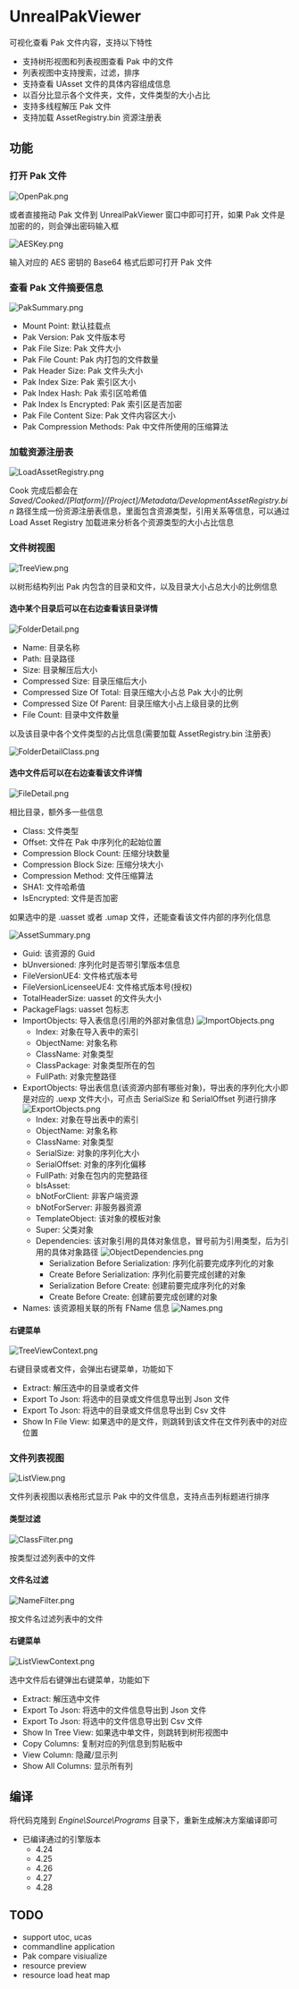 # UnrealPakViewer ##

可视化查看 Pak 文件内容，支持以下特性

* 支持树形视图和列表视图查看 Pak 中的文件
* 列表视图中支持搜索，过滤，排序
* 支持查看 UAsset 文件的具体内容组成信息
* 以百分比显示各个文件夹，文件，文件类型的大小占比
* 支持多线程解压 Pak 文件
* 支持加载 AssetRegistry.bin 资源注册表

## 功能 ##

### 打开 Pak 文件 ###

![OpenPak.png](Resources/Images/OpenPak.png)

或者直接拖动 Pak 文件到 UnrealPakViewer 窗口中即可打开，如果 Pak 文件是加密的的，则会弹出密码输入框

![AESKey.png](Resources/Images/AESKey.png)

输入对应的 AES 密钥的 Base64 格式后即可打开 Pak 文件

### 查看 Pak 文件摘要信息 ###

![PakSummary.png](Resources/Images/PakSummary.png)

* Mount Point: 默认挂载点
* Pak Version: Pak 文件版本号
* Pak File Size: Pak 文件大小
* Pak File Count: Pak 内打包的文件数量
* Pak Header Size: Pak 文件头大小
* Pak Index Size: Pak 索引区大小
* Pak Index Hash: Pak 索引区哈希值
* Pak Index Is Encrypted: Pak 索引区是否加密
* Pak File Content Size: Pak 文件内容区大小
* Pak Compression Methods: Pak 中文件所使用的压缩算法

### 加载资源注册表 ###

![LoadAssetRegistry.png](Resources/Images/LoadAssetRegistry.png)

Cook 完成后都会在 *Saved/Cooked/[Platform]/[Project]/Metadata/DevelopmentAssetRegistry.bin* 路径生成一份资源注册表信息，里面包含资源类型，引用关系等信息，可以通过 Load Asset Registry 加载进来分析各个资源类型的大小占比信息

### 文件树视图 ###

![TreeView.png](Resources/Images/TreeView.png)

以树形结构列出 Pak 内包含的目录和文件，以及目录大小占总大小的比例信息

#### 选中某个目录后可以在右边查看该目录详情 ####

![FolderDetail.png](Resources/Images/FolderDetail.png)

* Name: 目录名称
* Path: 目录路径
* Size: 目录解压后大小
* Compressed Size: 目录压缩后大小
* Compressed Size Of Total: 目录压缩大小占总 Pak 大小的比例
* Compressed Size Of Parent: 目录压缩大小占上级目录的比例
* File Count: 目录中文件数量

以及该目录中各个文件类型的占比信息(需要加载 AssetRegistry.bin 注册表)

![FolderDetailClass.png](Resources/Images/FolderDetailClass.png)

#### 选中文件后可以在右边查看该文件详情 ####

![FileDetail.png](Resources/Images/FileDetail.png)

相比目录，额外多一些信息

* Class: 文件类型
* Offset: 文件在 Pak 中序列化的起始位置
* Compression Block Count: 压缩分块数量
* Compression Block Size: 压缩分块大小
* Compression Method: 文件压缩算法
* SHA1: 文件哈希值
* IsEncrypted: 文件是否加密

如果选中的是 .uasset 或者 .umap 文件，还能查看该文件内部的序列化信息

![AssetSummary.png](Resources/Images/AssetSummary.png)

* Guid: 该资源的 Guid
* bUnversioned: 序列化时是否带引擎版本信息
* FileVersionUE4: 文件格式版本号
* FileVersionLicenseeUE4: 文件格式版本号(授权)
* TotalHeaderSize: uasset 的文件头大小
* PackageFlags: uasset 包标志
* ImportObjects: 导入表信息(引用的外部对象信息)
  ![ImportObjects.png](Resources/Images/ImportObjects.png)
  * Index: 对象在导入表中的索引
  * ObjectName: 对象名称
  * ClassName: 对象类型
  * ClassPackage: 对象类型所在的包
  * FullPath: 对象完整路径
* ExportObjects: 导出表信息(该资源内部有哪些对象)，导出表的序列化大小即是对应的 .uexp 文件大小，可点击 SerialSize 和 SerialOffset 列进行排序
  ![ExportObjects.png](Resources/Images/ExportObjects.png)
  * Index: 对象在导出表中的索引
  * ObjectName: 对象名称
  * ClassName: 对象类型
  * SerialSize: 对象的序列化大小
  * SerialOffset: 对象的序列化偏移
  * FullPath: 对象在包内的完整路径
  * bIsAsset:
  * bNotForClient: 非客户端资源
  * bNotForServer: 非服务器资源
  * TemplateObject: 该对象的模板对象
  * Super: 父类对象
  * Dependencies: 该对象引用的具体对象信息，冒号前为引用类型，后为引用的具体对象路径
    ![ObjectDependencies.png](Resources/Images/ObjectDependencies.png)
    * Serialization Before Serialization: 序列化前要完成序列化的对象
    * Create Before Serialization: 序列化前要完成创建的对象
    * Serialization Before Create: 创建前要完成序列化的对象
    * Create Before Create: 创建前要完成创建的对象
* Names: 该资源相关联的所有 FName 信息
  ![Names.png](Resources/Images/Names.png)

#### 右键菜单 ####

![TreeViewContext.png](Resources/Images/TreeViewContext.png)

右键目录或者文件，会弹出右键菜单，功能如下

* Extract: 解压选中的目录或者文件
* Export To Json: 将选中的目录或文件信息导出到 Json 文件
* Export To Json: 将选中的目录或文件信息导出到 Csv 文件
* Show In File View: 如果选中的是文件，则跳转到该文件在文件列表中的对应位置

### 文件列表视图 ###

![ListView.png](Resources/Images/ListView.png)

文件列表视图以表格形式显示 Pak 中的文件信息，支持点击列标题进行排序

#### 类型过滤 ####

![ClassFilter.png](Resources/Images/ClassFilter.png)

按类型过滤列表中的文件

#### 文件名过滤 ####

![NameFilter.png](Resources/Images/NameFilter.png)

按文件名过滤列表中的文件

#### 右键菜单 ####

![ListViewContext.png](Resources/Images/ListViewContext.png)

选中文件后右键弹出右键菜单，功能如下

* Extract: 解压选中文件
* Export To Json: 将选中的文件信息导出到 Json 文件
* Export To Json: 将选中的文件信息导出到 Csv 文件
* Show In Tree View: 如果选中单文件，则跳转到树形视图中
* Copy Columns: 复制对应的列信息到剪贴板中
* View Column: 隐藏/显示列
* Show All Columns: 显示所有列

## 编译 ##

将代码克隆到 *Engine\Source\Programs* 目录下，重新生成解决方案编译即可

* 已编译通过的引擎版本
  * 4.24
  * 4.25
  * 4.26
  * 4.27
  * 4.28

## TODO ##

* support utoc, ucas
* commandline application
* Pak compare visiualize
* resource preview
* resource load heat map
